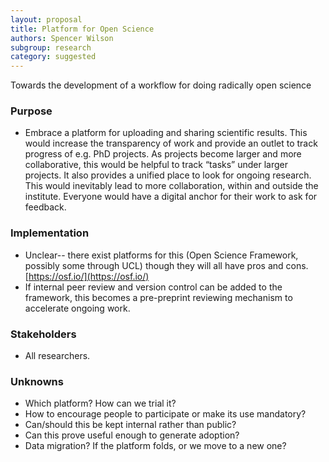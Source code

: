 ```yaml
---
layout: proposal
title: Platform for Open Science
authors: Spencer Wilson
subgroup: research
category: suggested
---
```


Towards the development of a workflow for doing radically open science

<!--end summary-->

### Purpose

- Embrace a platform for uploading and sharing scientific results. This would increase the transparency of work and provide an outlet to track progress of e.g. PhD projects. As projects become larger and more collaborative, this would be helpful to track “tasks” under larger projects. It also provides a unified place to look for ongoing research. This would inevitably lead to more collaboration, within and outside the institute. Everyone would have a digital anchor for their work to ask for feedback.


### Implementation

- Unclear-- there exist platforms for this (Open Science Framework, possibly some through UCL) though they will all have pros and cons. 
[https://osf.io/](https://osf.io/)
- If internal peer review and version control can be added to the framework, this becomes a pre-preprint reviewing mechanism to accelerate ongoing work.

### Stakeholders

 - All researchers.

### Unknowns

- Which platform? How can we trial it?
- How to encourage people to participate or make its use mandatory?
- Can/should this be kept internal rather than public?
- Can this prove useful enough to generate adoption?
- Data migration? If the platform folds, or we move to a new one?
